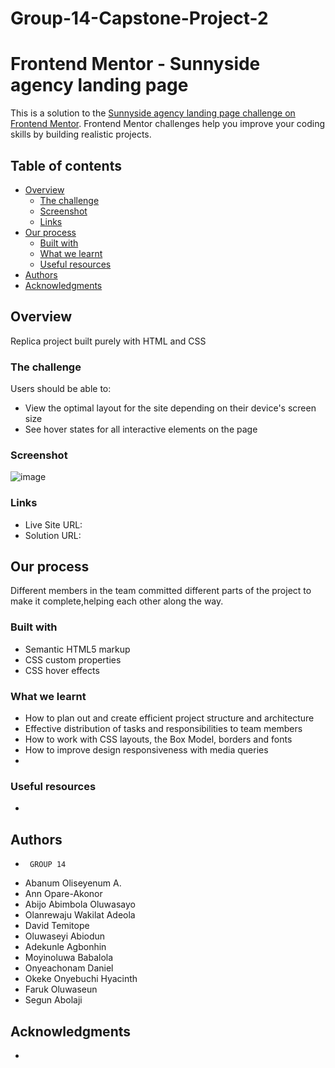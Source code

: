 # Group-14-Capstone-Project-2

# Frontend Mentor - Sunnyside agency landing page
This is a solution to the [Sunnyside agency landing page challenge on Frontend Mentor](https://www.frontendmentor.io/challenges/sunnyside-agency-landing-page-7yVs3B6ef). Frontend Mentor challenges help you improve your coding skills by building realistic projects.


## Table of contents
- [Overview](#overview)
  - [The challenge](#the-challenge)
  - [Screenshot](#screenshot)
  - [Links](#links)
- [Our process](#our-process)
  - [Built with](#built-with)
  - [What we learnt](#what-we-learnt)
  - [Useful resources](#useful-resources)
- [Authors](#authors)
- [Acknowledgments](#acknowledgments)

## Overview
Replica project built purely with HTML and CSS


### The challenge
Users should be able to:
- View the optimal layout for the site depending on their device's screen size
- See hover states for all interactive elements on the page


### Screenshot
![image]()



### Links
- Live Site URL: 
- Solution URL:


## Our process
Different members in the team committed different parts of the project to make it complete,helping each other along the way.



### Built with
- Semantic HTML5 markup
- CSS custom properties
- CSS hover effects


  
### What we learnt
- How to plan out and create efficient project structure and architecture
- Effective distribution of tasks and responsibilities to team members
- How to work with CSS layouts, the Box Model, borders and fonts
- How to improve design responsiveness with media queries
- 


### Useful resources
-



## Authors
-      GROUP 14
- Abanum Oliseyenum A.
- Ann Opare-Akonor
- Abijo Abimbola Oluwasayo 
- Olanrewaju Wakilat Adeola  
- David Temitope 
- Oluwaseyi Abiodun 
- Adekunle Agbonhin  
- Moyinoluwa Babalola 
- Onyeachonam Daniel 
- Okeke Onyebuchi Hyacinth 
- Faruk Oluwaseun 
- Segun Abolaji 


 
## Acknowledgments
- 
